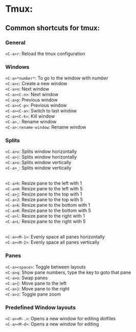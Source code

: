Tmux:
=====

Common shortcuts for tmux:
--------------------------

### General ###
`<C-a>r`: Reload the tmux configuration<br/>

### Windows ###
`<C-a>*number*`: To go to the window with *number*<br/>
`<C-a>c`: Create a new window<br/>
`<C-a>n`: Next window<br/>
`<C-a><C-n>`: Next window<br/>
`<C-a>p`: Previous window<br/>
`<C-a><C-p>`: Previous window<br/>
`<C-a><C-a>`: Switch to last window<br/>
`<C-a><C-k>`: Kill window<br/>
`<C-a>,`: Rename window<br/>
`<C-a>:rename-window`: Rename window<br/>

### Splits ###
`<C-a>v`: Splits window horizontally<br/>
`<C-a>|`: Splits window horizontally<br/>
`<C-a>s`: Splits window vertically<br/>
`<C-a>_`: Splits window vertically<br/><br/>

`<C-a>h`: Resize pane to the left with 1<br/>
`<C-a>H`: Resize pane to the left with 5<br/>
`<C-a>j`: Resize pane to the top with 1<br/>
`<C-a>J`: Resize pane to the top with 5<br/>
`<C-a>k`: Resize pane to the bottom with 1<br/>
`<C-a>K`: Resize pane to the bottom with 5<br/>
`<C-a>l`: Resize pane to the right with 1<br/>
`<C-a>L`: Resize pane to the right with 5<br/><br/>

`<C-a><M-1>`: Evenly space all panes horizontally<br/>
`<C-a><M-2>`: Evenly space all panes vertically<br/>

### Panes ###
`<C-a><space>`: Toggle between layouts<br/>
`<C-a>q`: Show pane numbers, type the key to goto that pane<br/>
`<C-a>o`: Swap panes<br/>
`<C-a>{`: Move pane to the left<br/>
`<C-a>}`: Move pane to the right<br/>
`<C-a>z`: Toggle pane zoom<br/>

### Predefined Window layouts ###
`<C-a><M-.>`: Opens a new window for editing dotfiles<br/>
`<C-a><M-d>`: Opens a new window for editing<br/>
